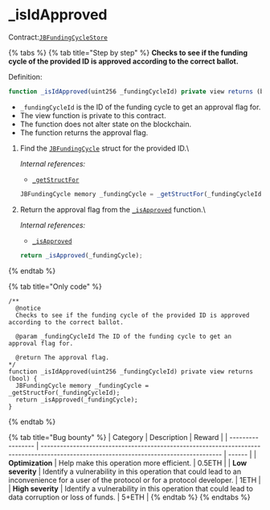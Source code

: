 # \_isIdApproved

Contract:[`JBFundingCycleStore`](../)​

{% tabs %}
{% tab title="Step by step" %}
**Checks to see if the funding cycle of the provided ID is approved according to the correct ballot.**

Definition:

```javascript
function _isIdApproved(uint256 _fundingCycleId) private view returns (bool) { ... } 
```

* `_fundingCycleId` is the ID of the funding cycle to get an approval flag for.
* The view function is private to this contract.
* The function does not alter state on the blockchain.
* The function returns the approval flag.



1.  Find the [`JBFundingCycle`](../../../data-structures/jbfundingcycle.md) struct for the provided ID.\


    _Internal references:_

    * [`_getStructFor`](\_getstructfor.md)

    ```javascript
    JBFundingCycle memory _fundingCycle = _getStructFor(_fundingCycleId);
    ```


2.  Return the approval flag from the [`_isApproved`](\_isapproved.md) function.\


    _Internal references:_

    * [`_isApproved`](\_isapproved.md)

    ```javascript
    return _isApproved(_fundingCycle);
    ```
{% endtab %}

{% tab title="Only code" %}
```solidity
/** 
  @notice 
  Checks to see if the funding cycle of the provided ID is approved according to the correct ballot.

  @param _fundingCycleId The ID of the funding cycle to get an approval flag for.

  @return The approval flag.
*/
function _isIdApproved(uint256 _fundingCycleId) private view returns (bool) {
  JBFundingCycle memory _fundingCycle = _getStructFor(_fundingCycleId);
  return _isApproved(_fundingCycle);
}
```
{% endtab %}

{% tab title="Bug bounty" %}
| Category          | Description                                                                                                                            | Reward |
| ----------------- | -------------------------------------------------------------------------------------------------------------------------------------- | ------ |
| **Optimization**  | Help make this operation more efficient.                                                                                               | 0.5ETH |
| **Low severity**  | Identify a vulnerability in this operation that could lead to an inconvenience for a user of the protocol or for a protocol developer. | 1ETH   |
| **High severity** | Identify a vulnerability in this operation that could lead to data corruption or loss of funds.                                        | 5+ETH  |
{% endtab %}
{% endtabs %}



